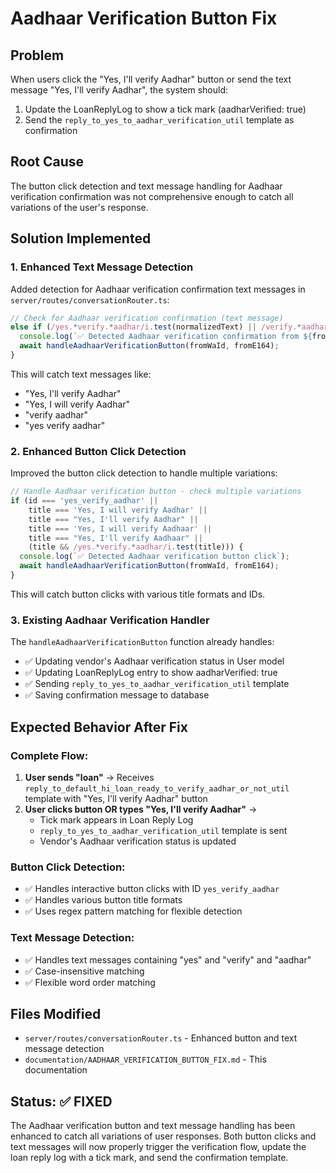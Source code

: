 # Aadhaar Verification Button Fix

## Problem
When users click the "Yes, I'll verify Aadhar" button or send the text message "Yes, I'll verify Aadhar", the system should:
1. Update the LoanReplyLog to show a tick mark (aadharVerified: true)
2. Send the `reply_to_yes_to_aadhar_verification_util` template as confirmation

## Root Cause
The button click detection and text message handling for Aadhaar verification confirmation was not comprehensive enough to catch all variations of the user's response.

## Solution Implemented

### 1. Enhanced Text Message Detection
Added detection for Aadhaar verification confirmation text messages in `server/routes/conversationRouter.ts`:

```typescript
// Check for Aadhaar verification confirmation (text message)
else if (/yes.*verify.*aadhar/i.test(normalizedText) || /verify.*aadhar/i.test(normalizedText)) {
  console.log(`✅ Detected Aadhaar verification confirmation from ${fromE164}: "${normalizedText}"`);
  await handleAadhaarVerificationButton(fromWaId, fromE164);
}
```

This will catch text messages like:
- "Yes, I'll verify Aadhar"
- "Yes, I will verify Aadhar"
- "verify aadhar"
- "yes verify aadhar"

### 2. Enhanced Button Click Detection
Improved the button click detection to handle multiple variations:

```typescript
// Handle Aadhaar verification button - check multiple variations
if (id === 'yes_verify_aadhar' || 
    title === 'Yes, I will verify Aadhar' || 
    title === "Yes, I'll verify Aadhar" ||
    title === 'Yes, I will verify Aadhaar' ||
    title === "Yes, I'll verify Aadhaar" ||
    (title && /yes.*verify.*aadhar/i.test(title))) {
  console.log(`✅ Detected Aadhaar verification button click`);
  await handleAadhaarVerificationButton(fromWaId, fromE164);
}
```

This will catch button clicks with various title formats and IDs.

### 3. Existing Aadhaar Verification Handler
The `handleAadhaarVerificationButton` function already handles:
- ✅ Updating vendor's Aadhaar verification status in User model
- ✅ Updating LoanReplyLog entry to show aadharVerified: true
- ✅ Sending `reply_to_yes_to_aadhar_verification_util` template
- ✅ Saving confirmation message to database

## Expected Behavior After Fix

### Complete Flow:
1. **User sends "loan"** → Receives `reply_to_default_hi_loan_ready_to_verify_aadhar_or_not_util` template with "Yes, I'll verify Aadhar" button
2. **User clicks button OR types "Yes, I'll verify Aadhar"** → 
   - Tick mark appears in Loan Reply Log
   - `reply_to_yes_to_aadhar_verification_util` template is sent
   - Vendor's Aadhaar verification status is updated

### Button Click Detection:
- ✅ Handles interactive button clicks with ID `yes_verify_aadhar`
- ✅ Handles various button title formats
- ✅ Uses regex pattern matching for flexible detection

### Text Message Detection:
- ✅ Handles text messages containing "yes" and "verify" and "aadhar"
- ✅ Case-insensitive matching
- ✅ Flexible word order matching

## Files Modified

- `server/routes/conversationRouter.ts` - Enhanced button and text message detection
- `documentation/AADHAAR_VERIFICATION_BUTTON_FIX.md` - This documentation

## Status: ✅ FIXED

The Aadhaar verification button and text message handling has been enhanced to catch all variations of user responses. Both button clicks and text messages will now properly trigger the verification flow, update the loan reply log with a tick mark, and send the confirmation template.
